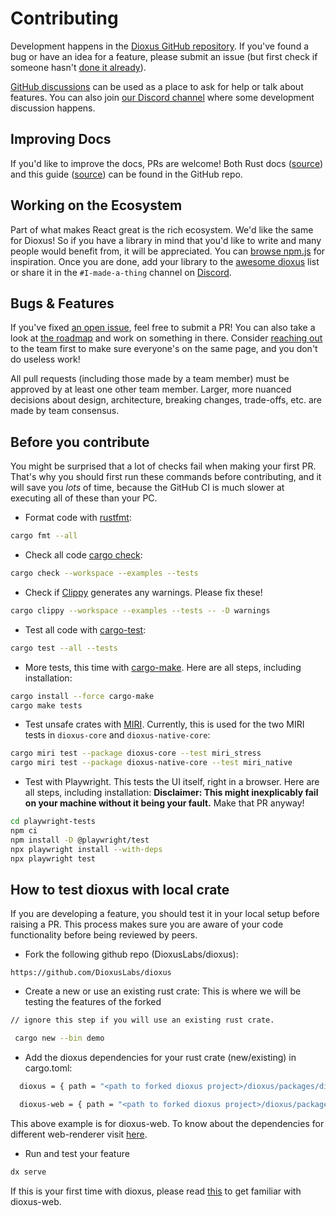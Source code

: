 # Contributing

Development happens in the [Dioxus GitHub repository](https://github.com/DioxusLabs/dioxus). If you've found a bug or have an idea for a feature, please submit an issue (but first check if someone hasn't [done it already](https://github.com/DioxusLabs/dioxus/issues)).

[GitHub discussions](https://github.com/DioxusLabs/dioxus/discussions) can be used as a place to ask for help or talk about features. You can also join [our Discord channel](https://discord.gg/XgGxMSkvUM) where some development discussion happens.

## Improving Docs

If you'd like to improve the docs, PRs are welcome! Both Rust docs ([source](https://github.com/DioxusLabs/dioxus/tree/master/packages)) and this guide ([source](https://github.com/DioxusLabs/dioxus/tree/master/docs/guide)) can be found in the GitHub repo.

## Working on the Ecosystem

Part of what makes React great is the rich ecosystem. We'd like the same for Dioxus! So if you have a library in mind that you'd like to write and many people would benefit from, it will be appreciated. You can [browse npm.js](https://www.npmjs.com/search?q=keywords:react-component) for inspiration. Once you are done, add your library to the [awesome dioxus](https://github.com/DioxusLabs/awesome-dioxus) list or share it in the `#I-made-a-thing` channel on [Discord](https://discord.gg/XgGxMSkvUM).

## Bugs & Features

If you've fixed [an open issue](https://github.com/DioxusLabs/dioxus/issues), feel free to submit a PR! You can also take a look at [the roadmap](./roadmap.md) and work on something in there. Consider [reaching out](https://discord.gg/XgGxMSkvUM) to the team first to make sure everyone's on the same page, and you don't do useless work!

All pull requests (including those made by a team member) must be approved by at least one other team member.
Larger, more nuanced decisions about design, architecture, breaking changes, trade-offs, etc. are made by team consensus.

## Before you contribute

You might be surprised that a lot of checks fail when making your first PR.
That's why you should first run these commands before contributing, and it will save you *lots* of time, because the
GitHub CI is much slower at executing all of these than your PC.

- Format code with [rustfmt](https://github.com/rust-lang/rustfmt):

```sh
cargo fmt --all
```

- Check all code [cargo check](https://doc.rust-lang.org/cargo/commands/cargo-check.html):

```sh
cargo check --workspace --examples --tests
```

- Check if [Clippy](https://doc.rust-lang.org/clippy/) generates any warnings. Please fix these!

```sh
cargo clippy --workspace --examples --tests -- -D warnings
```

- Test all code with [cargo-test](https://doc.rust-lang.org/cargo/commands/cargo-test.html):

```sh
cargo test --all --tests
```

- More tests, this time with [cargo-make](https://sagiegurari.github.io/cargo-make/). Here are all steps, including installation:

```sh
cargo install --force cargo-make
cargo make tests
```

- Test unsafe crates with [MIRI](https://github.com/rust-lang/miri). Currently, this is used for the two MIRI tests in `dioxus-core` and `dioxus-native-core`:

```sh
cargo miri test --package dioxus-core --test miri_stress
cargo miri test --package dioxus-native-core --test miri_native
```

- Test with Playwright. This tests the UI itself, right in a browser. Here are all steps, including installation:
  **Disclaimer: This might inexplicably fail on your machine without it being your fault.** Make that PR anyway!

```sh
cd playwright-tests
npm ci
npm install -D @playwright/test
npx playwright install --with-deps
npx playwright test
```

## How to test dioxus with local crate
If you are developing a feature, you should test it in your local setup before raising a PR. This process makes sure you are aware of your code functionality before being reviewed by peers.

- Fork the following github repo (DioxusLabs/dioxus):

`https://github.com/DioxusLabs/dioxus`

- Create a new or use an existing rust crate:
This is where we will be testing the features of the forked

```sh
// ignore this step if you will use an existing rust crate.

 cargo new --bin demo
```

- Add the dioxus dependencies for your rust crate (new/existing) in cargo.toml:

```sh
  dioxus = { path = "<path to forked dioxus project>/dioxus/packages/dioxus/" }

  dioxus-web = { path = "<path to forked dioxus project>/dioxus/packages/web/" }
```

This above example is for dioxus-web. To know about the dependencies for different web-renderer visit [here](https://dioxuslabs.com/learn/0.4/getting_started/choosing_a_web_renderer).

- Run and test your feature

```sh
dx serve
```

If this is your first time with dioxus, please read [this](https://dioxuslabs.com/learn/0.4/getting_started/wasm) to get familiar with dioxus-web.
